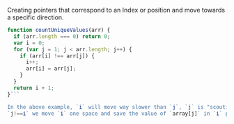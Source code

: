 Creating pointers that correspond to an Index or position and move towards a specific direction.

```js
function countUniqueValues(arr) {
  if (arr.length === 0) return 0;
  var i = 0;
  for (var j = 1; j < arr.length; j++) {
    if (arr[i] !== arr[j]) {
      i++;
      arr[i] = arr[j];
    }
  }
  return i + 1;
}```

In the above example, `i` will move way slower than `j`, `j` is "scouting" ahead, if 
`j!==i` we move `i` one space and save the value of `array[j]` in `i` position, this way we make sure to start comparing for a new value. This only works because we were provided an ordered array.